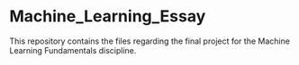 # Machine_Learning_Essay
This repository contains the files regarding the final project for the Machine Learning Fundamentals discipline.
